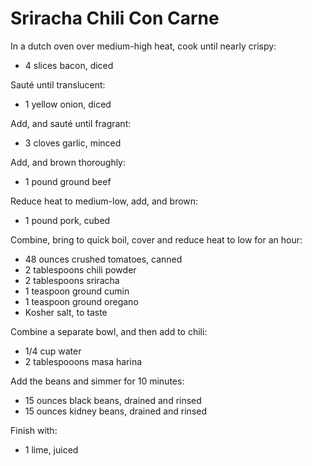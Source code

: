 Sriracha Chili Con Carne
========================

In a dutch oven over medium-high heat, cook until nearly crispy:

- 4 slices bacon, diced

Sauté until translucent:

- 1 yellow onion, diced

Add, and sauté until fragrant:

- 3 cloves garlic, minced

Add, and brown thoroughly:

- 1 pound ground beef

Reduce heat to medium-low, add, and brown:

- 1 pound pork, cubed

Combine, bring to quick boil, cover and reduce heat to low for an hour:

- 48 ounces crushed tomatoes, canned
- 2 tablespoons chili powder
- 2 tablespoons sriracha
- 1 teaspoon ground cumin
- 1 teaspoon ground oregano
- Kosher salt, to taste

Combine a separate bowl, and then add to chili:

- 1/4 cup water
- 2 tablespooons masa harina

Add the beans and simmer for 10 minutes:

- 15 ounces black beans, drained and rinsed
- 15 ounces kidney beans, drained and rinsed

Finish with:

- 1 lime, juiced
